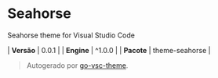 # Seahorse

Seahorse theme for Visual Studio Code

| **Versão** | 0.0.1 |
| **Engine** | ^1.0.0 |
| **Pacote** | theme-seahorse |

> Autogerado por [go-vsc-theme](https://github.com/natalbu/go-vsc-theme).
